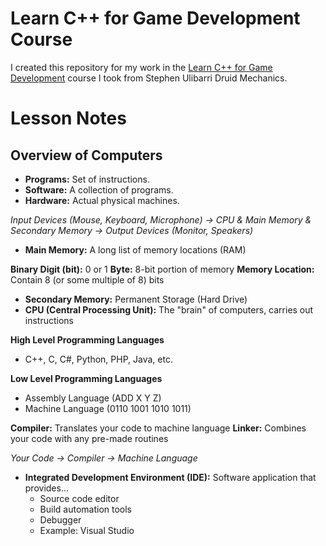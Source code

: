 # Learn C++ for Game Development Course

I created this repository for my work in the [Learn C++ for Game Development](https://www.udemy.com/course/learn-cpp-for-ue4-unit-1/) course I took from Stephen Ulibarri Druid Mechanics.

# Lesson Notes

## Overview of Computers

+ **Programs:** Set of instructions.
+ **Software:** A collection of programs.
+ **Hardware:** Actual physical machines.

_Input Devices (Mouse, Keyboard, Microphone) -> CPU & Main Memory & Secondary Memory -> Output Devices (Monitor, Speakers)_

+ **Main Memory:** A long list of memory locations (RAM)

**Binary Digit (bit):** 0 or 1
**Byte:** 8-bit portion of memory
**Memory Location:** Contain 8 (or some multiple of 8) bits

+ **Secondary Memory:** Permanent Storage (Hard Drive)
+ **CPU (Central Processing Unit):** The "brain" of computers, carries out instructions

**High Level Programming Languages**
+ C++, C, C#, Python, PHP, Java, etc.

**Low Level Programming Languages**
+ Assembly Language (ADD X Y Z)
+ Machine Language (0110 1001 1010 1011)

**Compiler:** Translates your code to machine language
**Linker:** Combines your code with any pre-made routines

_Your Code -> Compiler -> Machine Language_

+ **Integrated Development Environment (IDE):** Software application that provides...
    + Source code editor
    + Build automation tools
    + Debugger
    + Example: Visual Studio